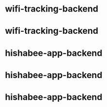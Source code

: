 # wifi-tracking-backend
# wifi-tracking-backend
# hishabee-app-backend
# hishabee-app-backend
# hishabee-app-backend
